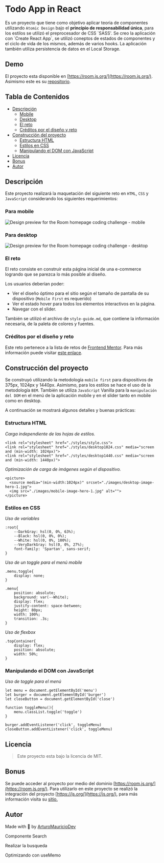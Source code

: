 # Todo App in React
Es un proyecto que tiene como objetivo aplicar teoria de componentes utilizando `Atomic Design` bajo el **principio de responsabilidad única**, para los estilos se utilizó el preprocesador de CSS `SASS'. Se creo la aplicación con ´Create React App´, se utilizó coneptos de estados de componentes y el ciclo de vida de los mismos, además de varios hooks. La aplicación también utiliza persistencia de datos en el Local Storage. 

## Demo

El proyecto esta disponible en [https://room.js.org/](https://room.js.org/). Asimismo este es su [repositorio](https://github.com/ArturoMauricioDev/roomHomepage).

## Tabla de Contenidos
  - [Descripción](#descripción)
    * [Mobile](#para-mobile)
    * [Desktop](#para-desktop)
    * [El reto](#el-reto)
    * [Créditos por el diseño y reto](#créditos-por-el-diseño-y-reto)
  - [Construcción del proyecto](#construcción-del-proyecto)
    * [Estructura HTML](#estructura-html)
    * [Estilos en CSS](#estilos-en-css)
    * [Manipulando el DOM con JavaScript](#manipulando-el-dom-con-javascript)
   - [Licencia](#licencia)
   - [Bonus](#bonus)
   - [Autor](#autor)

<!-- toc -->
## Descripción
Este proyecto realizará la maquetación del siguiente reto en `HTML`, `CSS` y `JavaScript` considerando los siguientes requerimientos:

### Para mobile
![Design preview for the Room homepage coding challenge - mobile](./design/mobile-design.jpg)
### Para desktop
![Design preview for the Room homepage coding challenge - desktop](./design/desktop-preview.jpg)


### El reto

El reto consiste en construir esta página inicial de una e-commerce logrando que se parezca lo más posible al diseño.

Los usuarios deberían poder:

- Ver el diseño óptimo para el sitio según el tamaño de pantalla de su dispositivo (`Mobile First` es requerido)
- Ver el estado hover para todos los elementos interactivos en la página.
- Navegar con el slider.

También se utilizó el archivo de `style-guide.md`, que contiene la información necesaria, de la paleta de colores y fuentes.

### Créditos por el diseño y reto

Este reto pertenece a la lista de retos de [Frontend Mentor](https://www.frontendmentor.io/dashboard). Para más información  puede visitar [este enlace](https://www.frontendmentor.io/challenges/room-homepage-BtdBY_ENq). 

## Construcción del proyecto

Se construyó utilizando la metodología `mobile first` para dispositivos de 375px, 1024px y 1440px. Asimismo, para los estilos se hace el uso de la metodología `BEM`. También se utiliza `JavaScript` Vanilla para la `manipulación del DOM` en el menú de la aplicación mobile y en el slider tanto en mobile como en desktop.

A continuación se mostrará algunos detalles y buenas prácticas:

### Estructura HTML

*Carga independiente de las hojas de estilos.*

```
<link rel="stylesheet" href="./styles/style.css">
<link rel="stylesheet" href="./styles/desktop1024.css" media="screen and (min-width: 1024px)">
<link rel="stylesheet" href="./styles/desktop1440.css" media="screen and (min-width: 1440px)">
```

*Optimización de carga de imágenes según el dispositivo.*

```
<picture>
  <source media="(min-width:1024px)" srcset="./images/desktop-image-hero-1.jpg">
  <img src="./images/mobile-image-hero-1.jpg" alt=""> 
</picture>
```

### Estilos en CSS

*Uso de variables*
```
:root{
    --DarkGray: hsl(0, 0%, 63%);
    --Black: hsl(0, 0%, 0%);
    --White: hsl(0, 0%, 100%);
    --VeryDarkGray: hsl(0, 0%, 27%);
    font-family: 'Spartan', sans-serif;
}
```

*Uso de un toggle para el menú mobile*
```
.menu.toggle{
    display: none;
}

.menu{
    position: absolute;
    background: var(--White);
    display: flex;
    justify-content: space-between;
    height: 80px;
    width: 100%;
    transition: .3s;
}
```
*Uso de flexbox*

```
.topContainer{
    display: flex;
    position: absolute;
    width: 50%;
}
```

### Manipulando el DOM con JavaScript

*Uso de toggle para el menú*
```
let menu = document.getElementById('menu')
let burger = document.getElementById('burger')
let closeButton = document.getElementById('close')

function toggleMenu(){
    menu.classList.toggle('toggle')
}

burger.addEventListener('click', toggleMenu)
closeButton.addEventListener('click', toggleMenu)
```

## Licencia
> Este proyecto esta bajo la licencia de MIT.

## Bonus
Se puede acceder al proyecto por medio del dominio [https://room.js.org/](https://room.js.org/). Para utilizarlo en este proyecto se realizó la integración del proyecto [https://js.org/](https://js.org/), para más información visita su [sitio.](https://js.org/)

## Autor
Made with 💜 by [ArturoMauricioDev](https://arturomauricio.bio.link/)


Componente Search

Realizar la busqueda

Optimizando con useMemo

